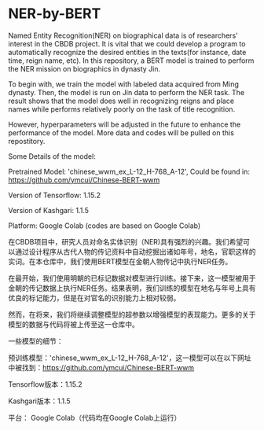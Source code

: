 # NER-by-BERT

Named Entity Recognition(NER) on biographical data is of researchers' interest in the CBDB project. It is vital that we could develop a program to automatically recognize the desired entities in the texts(for instance, date time, reign name, etc). In this repository, a BERT model is trained to perform the NER mission on biographics in dynasty Jin. 

To begin with, we train the model with labeled data acquired from Ming dynasty. Then, the model is run on Jin data to perform the NER task. The result shows that the model does well in recognizing reigns and place names while performs relatively poorly on the task of title recognition. 

However, hyperparameters will be adjusted in the future to enhance the performance of the model. More data and codes will be pulled on this repostitory.

Some Details of the model:

Pretrained Model: 'chinese_wwm_ex_L-12_H-768_A-12', Could be found in: https://github.com/ymcui/Chinese-BERT-wwm

Version of Tensorflow: 1.15.2

Version of Kashgari: 1.1.5

Platform: Google Colab (codes are based on Google Colab)


在CBDB项目中，研究人员对命名实体识别（NER)具有强烈的兴趣。我们希望可以通过设计程序从古代人物的传记资料中自动挖掘出诸如年号，地名，官职这样的实词。在本仓库中，我们使用BERT模型在金朝人物传记中执行NER任务。

在最开始，我们使用明朝的已标记数据对模型进行训练。接下来，这一模型被用于金朝的传记数据上执行NER任务。结果表明，我们训练的模型在地名与年号上具有优良的标记能力，但是在对官名的识别能力上相对较弱。

然而，在将来，我们将继续调整模型的超参数以增强模型的表现能力。更多的关于模型的数据与代码将被上传至这一仓库中。

一些模型的细节：

预训练模型：'chinese_wwm_ex_L-12_H-768_A-12'，这一模型可以在以下网址中被找到：https://github.com/ymcui/Chinese-BERT-wwm

Tensorflow版本：1.15.2

Kashgari版本：1.1.5

平台： Google Colab（代码均在Google Colab上运行）

